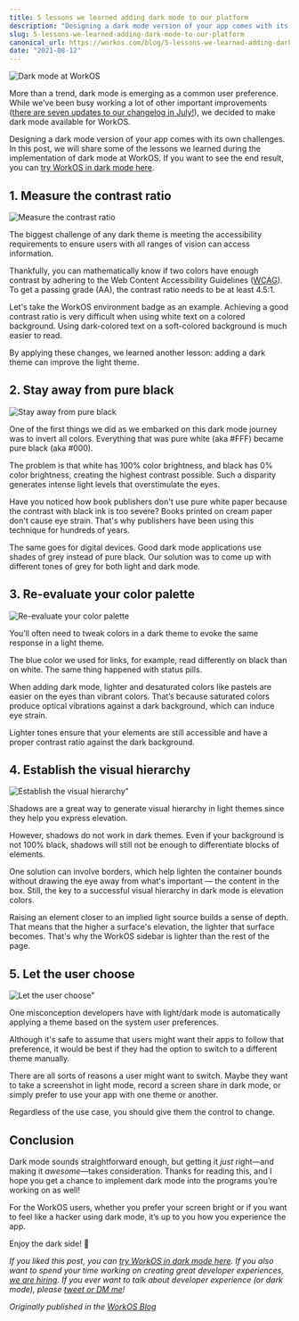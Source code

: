 ```yaml
---
title: 5 lessons we learned adding dark mode to our platform
description: "Designing a dark mode version of your app comes with its own challenges. In this post, we will share some of the lessons we learned during the implementation of dark mode at WorkOS."
slug: 5-lessons-we-learned-adding-dark-mode-to-our-platform
canonical_url: https://workos.com/blog/5-lessons-we-learned-adding-dark-mode-to-our-platform
date: "2021-08-12"
---
```


![Dark mode at WorkOS](/static/img/posts/5-lessons-we-learned-adding-dark-mode-to-our-platform.png)

More than a trend, dark mode is emerging as a common user preference. While we’ve been busy working a lot of other important improvements ([there are seven updates to our changelog in July!](https://workos.com/changelog)), we decided to make dark mode available for WorkOS.

Designing a dark mode version of your app comes with its own challenges. In this post, we will share some of the lessons we learned during the implementation of dark mode at WorkOS. If you want to see the end result, you can [try WorkOS in dark mode here](https://dashboard.workos.com/signup?utm_source=blog&utm_medium=blog+post&utm_campaign=launch-hdmof).

## 1. Measure the contrast ratio

![Measure the contrast ratio](/static/img/posts/5-lessons-we-learned-adding-dark-mode-to-our-platform-a.png)

The biggest challenge of any dark theme is meeting the accessibility requirements to ensure users with all ranges of vision can access information.

Thankfully, you can mathematically know if two colors have enough contrast by adhering to the Web Content Accessibility Guidelines ([WCAG](https://www.w3.org/TR/WCAG20/)). To get a passing grade (AA), the contrast ratio needs to be at least 4.5:1.

Let's take the WorkOS environment badge as an example. Achieving a good contrast ratio is very difficult when using white text on a colored background. Using dark-colored text on a soft-colored background is much easier to read.

By applying these changes, we learned another lesson: adding a dark theme can improve the light theme.

## 2. Stay away from pure black

![Stay away from pure black](/static/img/posts/5-lessons-we-learned-adding-dark-mode-to-our-platform-b.png)

One of the first things we did as we embarked on this dark mode journey was to invert all colors. Everything that was pure white (aka #FFF) became pure black (aka #000).

The problem is that white has 100% color brightness, and black has 0% color brightness, creating the highest contrast possible. Such a disparity generates intense light levels that overstimulate the eyes.

Have you noticed how book publishers don't use pure white paper because the contrast with black ink is too severe? Books printed on cream paper don't cause eye strain. That's why publishers have been using this technique for hundreds of years.

The same goes for digital devices. Good dark mode applications use shades of grey instead of pure black. Our solution was to come up with different tones of grey for both light and dark mode.

## 3. Re-evaluate your color palette

![Re-evaluate your color palette](/static/img/posts/5-lessons-we-learned-adding-dark-mode-to-our-platform-c.png)

You’ll often need to tweak colors in a dark theme to evoke the same response in a light theme.

The blue color we used for links, for example, read differently on black than on white. The same thing happened with status pills.

When adding dark mode, lighter and desaturated colors like pastels are easier on the eyes than vibrant colors. That’s because saturated colors produce optical vibrations against a dark background, which can induce eye strain.

Lighter tones ensure that your elements are still accessible and have a proper contrast ratio against the dark background.

## 4. Establish the visual hierarchy

![Establish the visual hierarchy"](/static/img/posts/5-lessons-we-learned-adding-dark-mode-to-our-platform-d.png)

Shadows are a great way to generate visual hierarchy in light themes since they help you express elevation.

However, shadows do not work in dark themes. Even if your background is not 100% black, shadows will still not be enough to differentiate blocks of elements.

One solution can involve borders, which help lighten the container bounds without drawing the eye away from what's important — the content in the box. Still, the key to a successful visual hierarchy in dark mode is elevation colors.

Raising an element closer to an implied light source builds a sense of depth. That means that the higher a surface's elevation, the lighter that surface becomes. That's why the WorkOS sidebar is lighter than the rest of the page.

## 5. Let the user choose

![Let the user choose"](/static/img/posts/5-lessons-we-learned-adding-dark-mode-to-our-platform-e.png)

One misconception developers have with light/dark mode is automatically applying a theme based on the system user preferences.

Although it's safe to assume that users might want their apps to follow that preference, it would be best if they had the option to switch to a different theme manually.

There are all sorts of reasons a user might want to switch. Maybe they want to take a screenshot in light mode, record a screen share in dark mode, or simply prefer to use your app with one theme or another.

Regardless of the use case, you should give them the control to change.

## Conclusion

Dark mode sounds straightforward enough, but getting it *just* right—and making it *awesome*—takes consideration. Thanks for reading this, and I hope you get a chance to implement dark mode into the programs you’re working on as well!

For the WorkOS users, whether you prefer your screen bright or if you want to feel like a hacker using dark mode, it’s up to you how you experience the app.

Enjoy the dark side! 🖤

*If you liked this post, you can [try WorkOS in dark mode here](https://dashboard.workos.com/signup?utm_source=blog&utm_medium=blog+post&utm_campaign=launch-hdmof). If you also want to spend your time working on creating great developer experiences, [we are hiring](https://jobs.lever.co/workos). If you ever want to talk about developer experience (or dark mode), please [tweet or DM me](https://twitter.com/dozzer/)!*

_Originally published in the [WorkOS Blog](https://workos.com/blog/5-lessons-we-learned-adding-dark-mode-to-our-platform)_